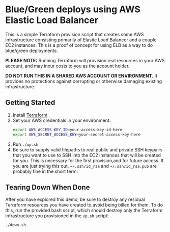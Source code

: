 # Blue/Green deploys using AWS Elastic Load Balancer

This is a simple Terraform provision script that creates some AWS infrastructure
consisting primarily of Elastic Load Balancer and a couple EC2 instances. This
is a proof of concept for using ELB as a way to do blue/green deployments.

**PLEASE NOTE:** Running Terraform will provision real resources in your AWS
account, and may incur costs to you as the account holder.

**DO NOT RUN THIS IN A SHARED AWS ACCOUNT OR ENVIRONMENT.** It provides no
protections against corrupting or otherwise damaging existing infrastructure. 

## Getting Started

<ol>
<li>Install <a href="https://www.terraform.io/downloads.html">Terraform</a></li>

<li>Set your AWS credentials in your environment:

```bash
export AWS_ACCESS_KEY_ID=your-access-key-id-here
export AWS_SECRET_ACCESS_KEY=your-secret-access-key-here
```
</li>

<li>Run <code>./up.sh</code></li>

<li>Be sure to supply valid filepaths to real public and private SSH keypairs that you want to use to SSH into the EC2 instances that will be created for you. This is necessary for the first provision,and for future access. If you are just trying this out, <code>~/.ssh/id_rsa</code> and <code>~/.ssh/id_rsa.pub</code> are probably fine in the short term.</li>
</ol>

## Tearing Down When Done

After you have explored this demo, be sure to destroy any residual Terraform
resources you have created to avoid being billed for them. To do this, run the
provided bash script, which should destroy only the Terraform infrastructure you
provisioned in the `up.sh` script:

```bash
./down.sh
``` 
